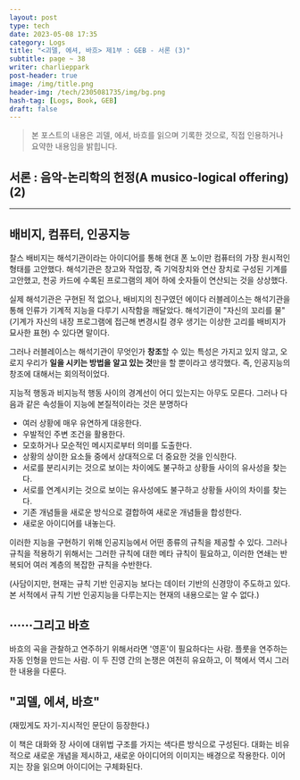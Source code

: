 ```yaml
---
layout: post
type: tech
date: 2023-05-08 17:35
category: Logs
title: "<괴델, 에셔, 바흐> 제1부 : GEB - 서론 (3)"
subtitle: page ~ 38
writer: charlieppark
post-header: true
image: /img/title.png
header-img: /tech/2305081735/img/bg.png
hash-tag: [Logs, Book, GEB]
draft: false
---
```


> 본 포스트의 내용은 괴델, 에셔, 바흐를 읽으며 기록한 것으로, 직접 인용하거나 요약한 내용임을 밝힙니다.

## 서론 : 음악-논리학의 헌정(A musico-logical offering) (2)

---

## 배비지, 컴퓨터, 인공지능

찰스 배비지는 해석기관이라는 아이디어를 통해 현대 폰 노이만 컴퓨터의 가장 원시적인 형태를 고안했다. 해석기관은 창고와 작업장, 즉 기억장치와 연산 장치로 구성된 기계를 고안했고, 천공 카드에 수록된 프로그램의 제어 하에 숫자들이 연산되는 것을 상상했다.

실제 해석기관은 구현된 적 없으나, 배비지의 친구였던 에이다 러블레이스는 해석기관을 통해 인류가 기계적 지능을 다루기 시작함을 깨달았다. 해석기관이 "자신의 꼬리를 물" (기계가 자신의 내장 프로그램에 접근해 변경시킬 경우 생기는 이상한 고리를 배비지가 묘사한 표현) 수 있다면 말이다.

그러나 러블레이스는 해석기관이 무엇인가 **창조**할 수 있는 특성은 가지고 있지 않고, 오로지 우리가 **일을 시키는 방법을 알고 있는 것**만을 할 뿐이라고 생각했다. 즉, 인공지능의 창조에 대해서는 회의적이었다.

지능적 행동과 비지능적 행동 사이의 경계선이 어디 있는지는 아무도 모른다. 그러나 다음과 같은 속성들이 지능에 본질적이라는 것은 분명하다

- 여러 상황에 매우 유연하게 대응한다.
- 우발적인 주변 조건을 활용한다.
- 모호하거나 모순적인 메시지로부터 의미를 도출한다.
- 상황의 상이한 요소들 중에서 상대적으로 더 중요한 것을 인식한다.
- 서로를 분리시키는 것으로 보이는 차이에도 불구하고 상황들 사이의 유사성을 찾는다.
- 서로를 연계시키는 것으로 보이는 유사성에도 불구하고 상황들 사이의 차이를 찾는다.
- 기존 개념들을 새로운 방식으로 결합하여 새로운 개념들을 합성한다.
- 새로운 아이디어를 내놓는다.

이러한 지능을 구현하기 위해 인공지능에서 어떤 종류의 규칙을 제공할 수 있다. 그러나 규칙을 적용하기 위해서는 그러한 규칙에 대한 메타 규칙이 필요하고, 이러한 연쇄는 반복되어 여러 계층의 복잡한 규칙을 수반한다.

(사담이지만, 현재는 규칙 기반 인공지능 보다는 데이터 기반의 신경망이 주도하고 있다. 본 서적에서 규칙 기반 인공지능을 다루는지는 현재의 내용으로는 알 수 없다.)

## ······그리고 바흐

바흐의 곡을 관찰하고 연주하기 위해서라면 '영혼'이 필요하다는 사람. 플룻을 연주하는 자동 인형을 만드는 사람. 이 두 진영 간의 논쟁은 여전히 유요하고, 이 책에서 역시 그러한 내용을 다룬다.

## "괴델, 에셔, 바흐"

(재밌게도 자기-지시적인 문단이 등장한다.)

이 책은 대화와 장 사이에 대위법 구조를 가지는 색다른 방식으로 구성된다. 대화는 비유적으로 새로운 개념을 제시하고, 새로운 아이디어의 이미지는 배경으로 작용한다. 이어지는 장을 읽으며 아이디어는 구체화된다.
